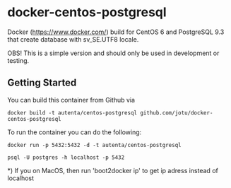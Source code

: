 docker-centos-postgresql
========================

Docker (https://www.docker.com/) build for CentOS 6 and PostgreSQL 9.3 that create database with sv_SE.UTF8 locale.

OBS! This is a simple version and should only be used in development or testing.

Getting Started
---------------

You can build this container from Github via

	docker build -t autenta/centos-postgresql github.com/jotu/docker-centos-postgresql


To run the container you can do the following:

	docker run -p 5432:5432 -d -t autenta/centos-postgresql

	psql -U postgres -h localhost -p 5432
	
*) If you on MacOS, then run 'boot2docker ip' to get ip adress instead of localhost

